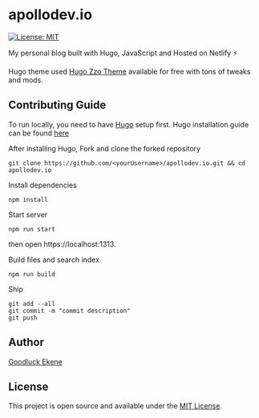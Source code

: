# apollodev.io

[![License: MIT](https://img.shields.io/badge/License-MIT-blue.svg)](https://opensource.org/licenses/MIT) 

My personal blog built with Hugo, JavaScript and Hosted on Netlify ⚡ <br>

Hugo theme used [Hugo Zzo Theme](https://github.com/zzossig/hugo-theme-zzo) available for free with tons of tweaks and mods.


## Contributing Guide

To run locally, you need to have [Hugo](https://gohugo.io/) setup first.
Hugo installation guide can be found [here](https://gohugo.io/getting-started/installing) <br>


After installing Hugo,  Fork and clone the forked repository <br>
```
git clone https://github.com/<yourUsername>/apollodev.io.git && cd apollodev.io
```

Install dependencies <br>
```
npm install
```

Start server <br>
```
npm run start
```
then open https://localhost:1313.

Build files and search index <br>
```
npm run build
```

Ship
```
git add --all
git commit -m "commit description"
git push
```

## Author

[Goodluck Ekene](https://www.apollodev.io)

## License

This project is open source and available under the [MIT License](LICENSE).